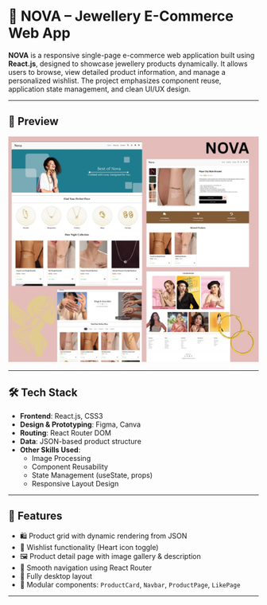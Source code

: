 # 💎 NOVA – Jewellery E-Commerce Web App

**NOVA** is a responsive single-page e-commerce web application built using **React.js**, designed to showcase jewellery products dynamically. It allows users to browse, view detailed product information, and manage a personalized wishlist. The project emphasizes component reuse, application state management, and clean UI/UX design.

---

## 📸 Preview

![project overview](1.jpg)

---

## 🛠️ Tech Stack

- **Frontend**: React.js, CSS3
- **Design & Prototyping**: Figma, Canva
- **Routing**: React Router DOM
- **Data**: JSON-based product structure
- **Other Skills Used**:
  - Image Processing
  - Component Reusability
  - State Management (useState, props)
  - Responsive Layout Design

---

## 🚀 Features

- 🛍️ Product grid with dynamic rendering from JSON  
- 💖 Wishlist functionality (Heart icon toggle)  
- 🖼️ Product detail page with image gallery & description  
- 🔀 Smooth navigation using React Router  
- 📱 Fully desktop layout 
- 🧩 Modular components: `ProductCard`, `Navbar`, `ProductPage`, `LikePage`

---



